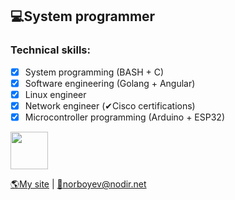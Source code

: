 ## 💻System programmer

### Technical skills:
 - [x] System programming (BASH + C)
 - [x] Software engineering (Golang + Angular)
 - [x] Linux engineer
 - [x] Network engineer (✔Cisco certifications)
 - [x] Microcontroller programming (Arduino + ESP32)

<img src="https://go.dev/images/gophers/ladder.svg" width="60">

[🌎My site](https://www.nodir.net/ref=github) | [📧norboyev@nodir.net](mailto:norboyev@nodir.net)
